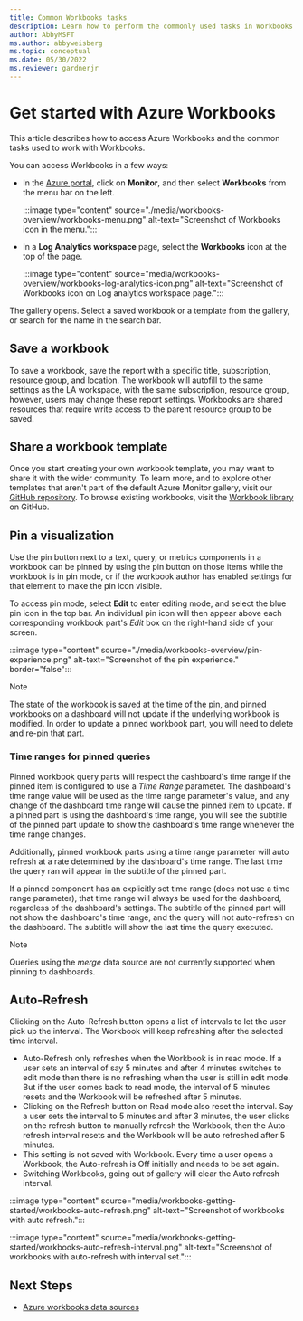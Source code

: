 ```yaml
---
title: Common Workbooks tasks
description: Learn how to perform the commonly used tasks in Workbooks.
author: AbbyMSFT
ms.author: abbyweisberg
ms.topic: conceptual
ms.date: 05/30/2022
ms.reviewer: gardnerjr 
---
```


# Get started with Azure Workbooks

This article describes how to access Azure Workbooks and the common tasks used to work with Workbooks.

You can access Workbooks in a few ways:
- In the [Azure portal](https://portal.azure.com), click on **Monitor**, and then select **Workbooks** from the menu bar on the left.

   :::image type="content" source="./media/workbooks-overview/workbooks-menu.png" alt-text="Screenshot of Workbooks icon in the menu.":::

- In a **Log Analytics workspace** page, select the **Workbooks** icon at the top of the page.

  :::image type="content" source="media/workbooks-overview/workbooks-log-analytics-icon.png" alt-text="Screenshot of Workbooks icon on Log analytics workspace page.":::

The gallery opens. Select a saved workbook or a template from the gallery, or search for the name in the search bar.

## Save a workbook
To save a workbook, save the report with a specific title, subscription, resource group, and location.
The workbook will autofill to the same settings as the LA workspace, with the same subscription, resource group, however, users may change these report settings. Workbooks are shared resources that require write access to the parent resource group to be saved.

## Share a workbook template

Once you start creating your own workbook template, you may want to share it with the wider community. To learn more, and to explore other templates that aren't part of the default Azure Monitor gallery, visit our [GitHub repository](https://github.com/Microsoft/Application-Insights-Workbooks/blob/master/README.md). To browse existing workbooks, visit the [Workbook library](https://github.com/microsoft/Application-Insights-Workbooks/tree/master/Workbooks) on GitHub.

## Pin a visualization

Use the pin button next to a text, query, or metrics components in a workbook can be pinned by using the pin button on those items while the workbook is in pin mode, or if the workbook author has enabled settings for that element to make the pin icon visible.

To access pin mode, select **Edit** to enter editing mode, and select the blue pin icon in the top bar. An individual pin icon will then appear above each corresponding workbook part's *Edit* box on the right-hand side of your screen.

:::image type="content" source="./media/workbooks-overview/pin-experience.png" alt-text="Screenshot of the pin experience." border="false":::

> [!NOTE]
> The state of the workbook is saved at the time of the pin, and pinned workbooks on a dashboard will not update if the underlying workbook is modified. In order to update a pinned workbook part, you will need to delete and re-pin that part.

### Time ranges for pinned queries

Pinned workbook query parts will respect the dashboard's time range if the pinned item is configured to use a *Time Range* parameter. The dashboard's time range value will be used as the time range parameter's value, and any change of the dashboard time range will cause the pinned item to update. If a pinned part is using the dashboard's time range, you will see the subtitle of the pinned part update to show the dashboard's time range whenever the time range changes.

Additionally, pinned workbook parts using a time range parameter will auto refresh at a rate determined by the dashboard's time range. The last time the query ran will appear in the subtitle of the pinned part.

If a pinned component has an explicitly set time range (does not use a time range parameter), that time range will always be used for the dashboard, regardless of the dashboard's settings. The subtitle of the pinned part will not show the dashboard's time range, and the query will not auto-refresh on the dashboard. The subtitle will show the last time the query executed.

> [!NOTE]
> Queries using the *merge* data source are not currently supported when pinning to dashboards.

## Auto-Refresh
Clicking on the Auto-Refresh button opens a list of intervals to let the user pick up the interval. The Workbook will keep refreshing after the selected time interval. 
* Auto-Refresh only refreshes when the Workbook is in read mode. If a user sets an interval of say 5 minutes and after 4 minutes switches to edit mode then there is no refreshing when the user is still in edit mode. But if the user comes back to read mode, the interval of 5 minutes resets and the Workbook will be refreshed after 5 minutes. 
* Clicking on the Refresh button on Read mode also reset the interval. Say a user sets the interval to 5 minutes and after 3 minutes, the user clicks on the refresh button to manually refresh the Workbook, then the Auto-refresh interval resets and the Workbook will be auto refreshed after 5 minutes. 
* This setting is not saved with Workbook. Every time a user opens a Workbook, the Auto-refresh is Off initially and needs to be set again.
* Switching Workbooks, going out of gallery will clear the Auto refresh interval.

:::image type="content" source="media/workbooks-getting-started/workbooks-auto-refresh.png" alt-text="Screenshot of workbooks with auto refresh.":::

:::image type="content" source="media/workbooks-getting-started/workbooks-auto-refresh-interval.png" alt-text="Screenshot of workbooks with auto-refresh with interval set.":::

## Next Steps
 - [Azure workbooks data sources](workbooks-data-sources.md)